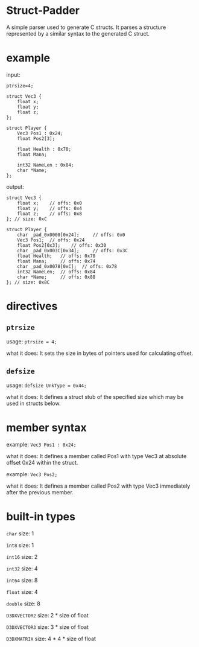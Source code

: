 # Struct-Padder
A simple parser used to generate C structs. It parses a structure represented by a similar syntax to the generated C struct.


# example

input:
```
ptrsize=4;

struct Vec3 {
	float x;
	float y;
	float z;
};

struct Player {
	Vec3 Pos1 : 0x24;
	float Pos2[3];
	
	float Health : 0x70;
	float Mana;

	int32 NameLen : 0x84;
	char *Name;
};
```

output:
```
struct Vec3 {
	float x; 	// offs: 0x0
	float y; 	// offs: 0x4
	float z; 	// offs: 0x8
}; // size: 0xC

struct Player {
	char _pad_0x0000[0x24]; 	// offs: 0x0
	Vec3 Pos1; 	// offs: 0x24
	float Pos2[0x3]; 	// offs: 0x30
	char _pad_0x003C[0x34]; 	// offs: 0x3C
	float Health; 	// offs: 0x70
	float Mana; 	// offs: 0x74
	char _pad_0x0078[0xC]; 	// offs: 0x78
	int32 NameLen; 	// offs: 0x84
	char *Name; 	// offs: 0x88
}; // size: 0x8C
```

# directives
## ```ptrsize```
usage: ```ptrsize = 4;```

what it does: It sets the size in bytes of pointers used for calculating offset.


## ```defsize```
usage: ```defsize UnkType = 0x44;```

what it does: It defines a struct stub of the specified size which may be used in structs below.


# member syntax
example: ```Vec3 Pos1 : 0x24;```

what it does: It defines a member called Pos1 with type Vec3 at absolute offset 0x24 within the struct.


example: ```Vec3 Pos2;```

what it does: It defines a member called Pos2 with type Vec3 immediately after the previous member.

# built-in types
```char``` size: 1

```int8``` size: 1

```int16``` size: 2

```int32``` size: 4

```int64``` size: 8

```float``` size: 4

```double``` size: 8

```D3DXVECTOR2``` size: 2 * size of float

```D3DXVECTOR3``` size: 3 * size of float

```D3DXMATRIX``` size: 4 * 4 * size of float








